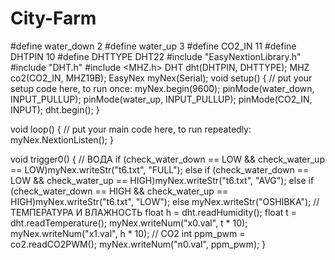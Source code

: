 # City-Farm
#define water_down 2
#define water_up 3
#define CO2_IN 11
#define DHTPIN 10
#define DHTTYPE DHT22
#include "EasyNextionLibrary.h"
#include "DHT.h"
#include <MHZ.h>
DHT dht(DHTPIN, DHTTYPE);
MHZ co2(CO2_IN, MHZ19B);
EasyNex myNex(Serial);
void setup() {
  // put your setup code here, to run once:
  myNex.begin(9600);
  pinMode(water_down, INPUT_PULLUP);
  pinMode(water_up, INPUT_PULLUP);
  pinMode(CO2_IN, INPUT);
  dht.begin();
}

void loop() {
  // put your main code here, to run repeatedly:
  myNex.NextionListen();
}

void trigger0() {
  // ВОДА
  if (check_water_down == LOW && check_water_up == LOW)myNex.writeStr("t6.txt", "FULL");
  else if (check_water_down == LOW && check_water_up == HIGH)myNex.writeStr("t6.txt", "AVG");
  else if (check_water_down == HIGH && check_water_up == HIGH)myNex.writeStr("t6.txt", "LOW");
  else myNex.writeStr("OSHIBKA");
  // ТЕМПЕРАТУРА И ВЛАЖНОСТЬ
  float h = dht.readHumidity();
  float t = dht.readTemperature();
  myNex.writeNum("x0.val", t * 10);
  myNex.writeNum("x1.val", h * 10);
  // CO2
  int ppm_pwm = co2.readCO2PWM();
  myNex.writeNum("n0.val", ppm_pwm);
}
